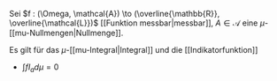Sei $f : (\Omega, \mathcal{A}) \to (\overline{\mathbb{R}}, \overline{\mathcal{L}})$ [[Funktion messbar|messbar]], $A \in \mathcal{A}$ eine $\mu$-[[mu-Nullmengen|Nullmenge]].

Es gilt für das $\mu$-[[mu-Integral|Integral]] und die [[Indikatorfunktion]]
- $\int f I_a d\mu = 0$